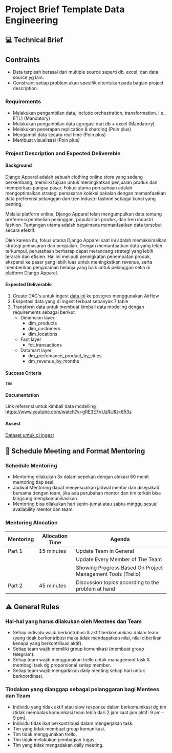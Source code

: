 # Project Brief Template Data Engineering

## 💻 Technical Brief

## Contraints

- Data terpisah berasal dari multiple source seperti db, excel, dan data source yg lain.
- Constraint setiap problem akan spesifik ditentukan pada bagian project description.

### Requirements

- Melakukan pengambilan data, include orchestration, transformation. i.e., ETL) (Mandatory)
- Melakukan pengambilan data agregasi dari db + excel (Mandatory)
- Melakukan penerapan replication & sharding (Poin plus)
- Mengambil data secara real time (Poin plus)
- Membuat visualisasi (Poin plus)

### Project Description and Expected Delivereble

#### Background

Django Apparel adalah sebuah clothing online store yang sedang berkembang, memiliki tujuan untuk meningkatkan penjualan produk dan memperluas pangsa pasar. Fokus utama perusahaan adalah mengoptimalkan strategi pemasaran koleksi pakaian dengan memanfaatkan data preferensi pelanggan dan tren industri fashion sebagai kunci yang penting.

Melalui platform online, Django Apparel telah mengumpulkan data tentang preferensi pembelian pelanggan, popularitas produk, dan tren industri fashion. Tantangan utama adalah bagaimana memanfaatkan data tersebut secara efektif.

Oleh karena itu, fokus utama Django Apparel saat ini adalah memaksimalkan strategi pemasaran dan penjualan. Dengan memanfaatkan data yang telah terkumpul, perusahaan berharap dapat merancang strategi yang lebih terarah dan efisien. Hal ini meliputi peningkatan penempatan produk, ekspansi ke pasar yang lebih luas untuk meningkatkan revenue, serta memberikan pengalaman belanja yang baik untuk pelanggan setia di platform Django Apparel.

#### Expected Deliverable

1. Create DAG's untuk ingest [data ini](/data/) ke postgres menggunakan Airflow
2. Ekspetasi data yang di ingest terbuat sebanyak 7 table
3. Transform data untuk membuat kimball data modeling dengan requirements sebagai berikut
    - Dimension layer
        - dim_products
        - dim_customers
        - dim_locations
    - Fact layer
        - fct_transactions
    - Datamart layer
        - dm_perfomance_product_by_cities
        - dm_revenue_by_months

#### Success Criteria

`TBA`

#### Documentation

Link referensi untuk kimball data modelling https://www.youtube.com/watch?v=gRE3E7VUzRU&t=653s

#### Assest

[Dataset untuk di ingest](/data/)

## 📆 Schedule Meeting and Format Mentoring

### Schedule Mentoring

- Mentoring dilakukan 3x dalam sepekan dengan alokasi 60 menit mentoring tiap sesi.
- Jadwal Mentoring dapat menyesuaikan jadwal mentor dan disepakati bersama dengan team, jika ada perubahan mentor dan tim terkait bisa langsung mengkomunikasikan.
- Mentoring bisa dilakukan hari senin-jumat atau sabtu-minggu sesuai availability mentor dan team.

### Mentoring Alocation

| Mentoring | Allocation Time | Agenda                                                      |
| --------- | --------------- | ----------------------------------------------------------- |
| Part 1    | 15 minutes      | Update Team in General                                      |
|           |                 | Update Every Member of The Team                             |
|           |                 | Showing Progress Based On Project Management Tools (Trello) |
| Part 2    | 45 minutes      | Discussion topics according to the problem at hand          |

## ⚠️ General Rules

### Hal-hal yang harus dilakukan oleh Mentees dan Team

- Setiap individu wajib berkontribusi & aktif berkomunikasi dalam team (yang tidak berkontribusi maka tidak mendapatkan nilai, nilai diberikan kenapa yang berkontribusi aktif).
- Setiap team wajib memiliki group komunikasi (membuat group telegram).
- Setiap team wajib menggunakan trello untuk management task & membagi task dg proporsional setiap member.
- Setiap team wajib mengadakan daily meeting setiap hari untuk berkoordinasi.

### Tindakan yang dianggap sebagai pelanggaran bagi Mentees dan Team

- Individu yang tidak aktif atau slow response dalam berkomunikasi dg tim (tidak membalas komunikasi team lebih dari 2 jam saat jam aktif: 9 am - 9 pm).
- Individu tidak ikut berkontribusi dalam mengerjakan task.
- Tim yang tidak membuat group komunikasi.
- Tim tidak menggunakan trello.
- Tim tidak melakukan pembagian tugas.
- Tim yang tidak mengadakan daily meeting.
